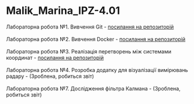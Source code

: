 # Malik_Marina_IPZ-4.01

Лабораторна робота №1. Вивчення Git - [посилання на репозиторій](https://github.com/ravenousmoon/GitBasics) <br></br>
Лабораторна робота №2. Вивчення Docker - [посилання на репозиторій](https://github.com/ravenousmoon/DockerBasics) <br></br>
Лабораторна робота №3. Реалізація перетворень між системами координат - [посилання на репозиторій](https://github.com/ravenousmoon/TransformationsBetweenCoordinateSystems) <br></br>
Лабораторна робота №4. Розробка додатку для візуалізації вимірювань радару - (Зроблена, робиться звіт) <br></br>
Лабораторна робота №7. Дослідження фільтра Калмана - (Зроблена, робиться звіт)
